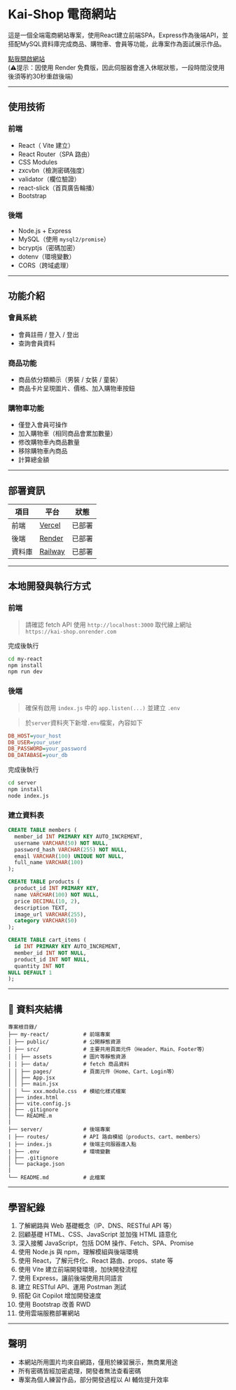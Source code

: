 # Kai-Shop 電商網站

這是一個全端電商網站專案，使用React建立前端SPA，Express作為後端API，並搭配MySQL資料庫完成商品、購物車、會員等功能，此專案作為面試展示作品。

 [ 點我開啟網站](https://kai-shop-sooty.vercel.app/)  
(⚠️提示：因使用 Render 免費版，因此伺服器會進入休眠狀態，一段時間沒使用後須等約30秒重啟後端)


---

## 使用技術

### 前端
- React（ Vite 建立）
- React Router（SPA 路由）
- CSS Modules
- zxcvbn（檢測密碼強度）
- validator（欄位驗證）
- react-slick（首頁廣告輪播）
- Bootstrap

### 後端
- Node.js + Express
- MySQL（使用 `mysql2/promise`）
- bcryptjs（密碼加密）
- dotenv（環境變數）
- CORS（跨域處理）

---

## 功能介紹

### 會員系統

- 會員註冊 / 登入 / 登出
- 查詢會員資料
  
###  商品功能

- 商品依分類顯示（男裝 / 女裝 / 童裝）
- 商品卡片呈現圖片、價格、加入購物車按鈕

### 購物車功能

- 僅登入會員可操作
- 加入購物車（相同商品會累加數量）
- 修改購物車內商品數量
- 移除購物車內商品
- 計算總金額

---

## 部署資訊

| 項目       | 平台     | 狀態  |
|------------|----------|-------|
| 前端 | [Vercel](https://vercel.com/) | 已部署 |
| 後端 | [Render](https://render.com/) | 已部署 |
| 資料庫 | [Railway](https://railway.app/) | 已部署|

---

## 本地開發與執行方式

### 前端
> 請確認 fetch API 使用 `http://localhost:3000` 取代線上網址`https://kai-shop.onrender.com`

完成後執行
```bash
cd my-react
npm install
npm run dev
```

### 後端
> 確保有啟用 `index.js` 中的 `app.listen(...)` 並建立 `.env`

> 於`server`資料夾下新增`.env`檔案，內容如下
```ini
DB_HOST=your_host
DB_USER=your_user
DB_PASSWORD=your_password
DB_DATABASE=your_db
```
完成後執行
```bash
cd server
npm install
node index.js
```

### 建立資料表

```sql
CREATE TABLE members (
  member_id INT PRIMARY KEY AUTO_INCREMENT,
  username VARCHAR(50) NOT NULL,
  password_hash VARCHAR(255) NOT NULL,
  email VARCHAR(100) UNIQUE NOT NULL,
  full_name VARCHAR(100)
);

CREATE TABLE products (
  product_id INT PRIMARY KEY,
  name VARCHAR(100) NOT NULL,
  price DECIMAL(10, 2),
  description TEXT,
  image_url VARCHAR(255),
  category VARCHAR(50)
);

CREATE TABLE cart_items (
  id INT PRIMARY KEY AUTO_INCREMENT,
  member_id INT NOT NULL,
  product_id INT NOT NULL,
  quantity INT NOT 
NULL DEFAULT 1
);
```

---

## 📁 資料夾結構

  

```text
專案根目錄/
├── my-react/ 			# 前端專案
│ ├── public/ 			# 公開靜態資源
│ ├── src/ 				# 主要共用頁面元件（Header、Main、Footer等）
│ │ ├── assets 			# 圖片等靜態資源
│ │ ├── data/			# fetch 商品資料
│ │ ├── pages/			# 頁面元件（Home、Cart、Login等）
│ │ ├── App.jsx
│ │ ├── main.jsx
│ │ └── xxx.module.css 	# 模組化樣式檔案
│ ├── index.html
│ ├── vite.config.js
| ├── .gitignore
│ └── README.m
|
├── server/ 			# 後端專案
| ├── routes/ 			# API 路由模組（products、cart、members）
| ├── index.js 			# 後端主伺服器進入點
| ├── .env 				# 環境變數
| ├── .gitignore
│ └── package.json
|
└── README.md 			# 此檔案
```

---

##  學習紀錄

1. 了解網路與 Web 基礎概念（IP、DNS、RESTful API 等）
2. 回顧基礎 HTML、CSS、JavaScript 並加強 HTML 語意化
3. 深入接觸 JavaScript，包括 DOM 操作、Fetch、SPA、Promise
4. 使用 Node.js 與 npm，理解模組與後端環境
5. 使用 React，了解元件化、React 路由、props、state 等
6. 使用 Vite 建立前端開發環境，加快開發流程
7. 使用 Express，讓前後端使用共同語言
8. 建立 RESTful API、運用 Postman 測試  
9. 搭配 Git Copilot 增加開發速度
10. 使用 Bootstrap 改善 RWD
11. 使用雲端服務部署網站

---

##  聲明
- 本網站所用圖片均來自網路，僅用於練習展示，無商業用途
- 所有密碼皆經加密處理，開發者無法查看密碼
- 專案為個人練習作品，部分開發過程以 AI 輔佐提升效率
